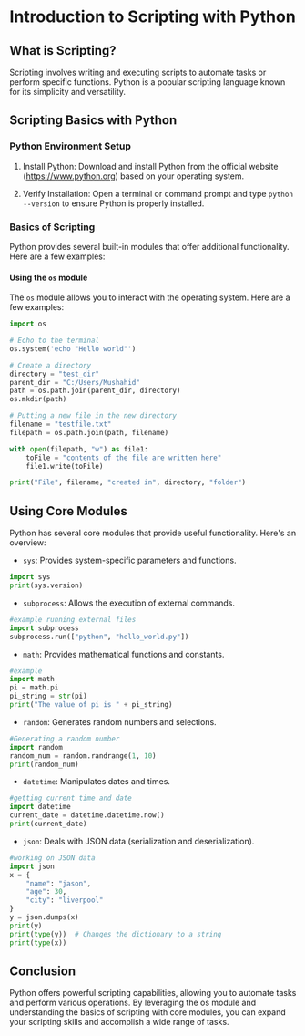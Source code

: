# Introduction to Scripting with Python

## What is Scripting?

Scripting involves writing and executing scripts to automate tasks or perform specific functions. Python is a popular scripting language known for its simplicity and versatility.

## Scripting Basics with Python

### Python Environment Setup

1. Install Python: Download and install Python from the official website (https://www.python.org) based on your operating system.

2. Verify Installation: Open a terminal or command prompt and type `python --version` to ensure Python is properly installed.

### Basics of Scripting

Python provides several built-in modules that offer additional functionality. Here are a few examples:

#### Using the `os` module

The `os` module allows you to interact with the operating system. Here are a few examples:

```python
import os

# Echo to the terminal
os.system('echo "Hello world"')

# Create a directory
directory = "test_dir"
parent_dir = "C:/Users/Mushahid"
path = os.path.join(parent_dir, directory)
os.mkdir(path)

# Putting a new file in the new directory
filename = "testfile.txt"
filepath = os.path.join(path, filename)

with open(filepath, "w") as file1:
    toFile = "contents of the file are written here"
    file1.write(toFile)

print("File", filename, "created in", directory, "folder")
```
## Using Core Modules

Python has several core modules that provide useful functionality. Here's an overview:
- `sys`: Provides system-specific parameters and functions.
```python
import sys
print(sys.version)
```
- `subprocess`: Allows the execution of external commands.
```python
#example running external files
import subprocess
subprocess.run(["python", "hello_world.py"])
```
- `math`: Provides mathematical functions and constants.
```python
#example
import math
pi = math.pi
pi_string = str(pi)
print("The value of pi is " + pi_string)
```
- `random`: Generates random numbers and selections.
```python
#Generating a random number
import random
random_num = random.randrange(1, 10)
print(random_num)
```
- `datetime`: Manipulates dates and times.
```python
#getting current time and date
import datetime
current_date = datetime.datetime.now()
print(current_date)
```
- `json`: Deals with JSON data (serialization and deserialization).
```python
#working on JSON data
import json
x = {
    "name": "jason",
    "age": 30,
    "city": "liverpool"
}
y = json.dumps(x)
print(y)
print(type(y))  # Changes the dictionary to a string
print(type(x))
```
## Conclusion
Python offers powerful scripting capabilities, allowing you to automate tasks and perform various operations. By leveraging the os module and understanding the basics of scripting with core modules, you can expand your scripting skills and accomplish a wide range of tasks.